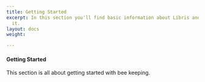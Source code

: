 ```yaml
---
title: Getting Started
excerpt: In this section you'll find basic information about Libris and how to use
  it.
layout: docs
weight: 

---
```

#### Getting Started

This section is all about getting started with bee keeping.